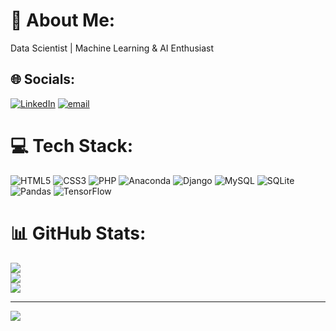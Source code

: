 # 💫 About Me:
Data Scientist | Machine Learning & AI Enthusiast


## 🌐 Socials:
[![LinkedIn](https://img.shields.io/badge/LinkedIn-%230077B5.svg?logo=linkedin&logoColor=white)](https://linkedin.com/in/https://www.linkedin.com/in/abhishek-deshmukh-4903062a3/) [![email](https://img.shields.io/badge/Email-D14836?logo=gmail&logoColor=white)](mailto:deshmukhabhi9098@gmail.com) 

# 💻 Tech Stack:
![HTML5](https://img.shields.io/badge/html5-%23E34F26.svg?style=for-the-badge&logo=html5&logoColor=white) ![CSS3](https://img.shields.io/badge/css3-%231572B6.svg?style=for-the-badge&logo=css3&logoColor=white) ![PHP](https://img.shields.io/badge/php-%23777BB4.svg?style=for-the-badge&logo=php&logoColor=white) ![Anaconda](https://img.shields.io/badge/Anaconda-%2344A833.svg?style=for-the-badge&logo=anaconda&logoColor=white) ![Django](https://img.shields.io/badge/django-%23092E20.svg?style=for-the-badge&logo=django&logoColor=white) ![MySQL](https://img.shields.io/badge/mysql-4479A1.svg?style=for-the-badge&logo=mysql&logoColor=white) ![SQLite](https://img.shields.io/badge/sqlite-%2307405e.svg?style=for-the-badge&logo=sqlite&logoColor=white) ![Pandas](https://img.shields.io/badge/pandas-%23150458.svg?style=for-the-badge&logo=pandas&logoColor=white) ![TensorFlow](https://img.shields.io/badge/TensorFlow-%23FF6F00.svg?style=for-the-badge&logo=TensorFlow&logoColor=white)
# 📊 GitHub Stats:
![](https://github-readme-stats.vercel.app/api?username=deshmukhabhi77&theme=default&hide_border=false&include_all_commits=false&count_private=false)<br/>
![](https://nirzak-streak-stats.vercel.app/?user=deshmukhabhi77&theme=default&hide_border=false)<br/>
![](https://github-readme-stats.vercel.app/api/top-langs/?username=deshmukhabhi77&theme=default&hide_border=false&include_all_commits=false&count_private=false&layout=compact)

---
[![](https://visitcount.itsvg.in/api?id=deshmukhabhi77&icon=0&color=0)](https://visitcount.itsvg.in)

<!-- Proudly created with GPRM ( https://gprm.itsvg.in ) -->
